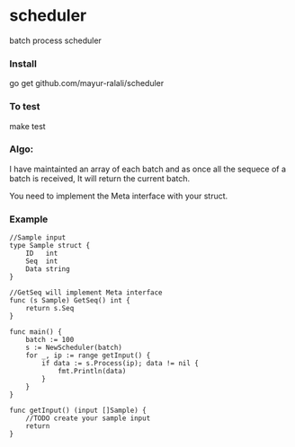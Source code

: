 # scheduler
batch process scheduler

### Install
go get github.com/mayur-ralali/scheduler

### To test
make test

### Algo:
I have maintainted an array of each batch and as once all the sequece of a batch is received, It will return the current batch.  

You need to implement the Meta interface with your struct.

### Example

```
//Sample input
type Sample struct {
	ID   int
	Seq  int
	Data string
}

//GetSeq will implement Meta interface
func (s Sample) GetSeq() int {
	return s.Seq
}

func main() {
    batch := 100
    s := NewScheduler(batch)
    for _, ip := range getInput() {
        if data := s.Process(ip); data != nil {
            fmt.Println(data)
        }
    }
}

func getInput() (input []Sample) {
    //TODO create your sample input
    return
}
```